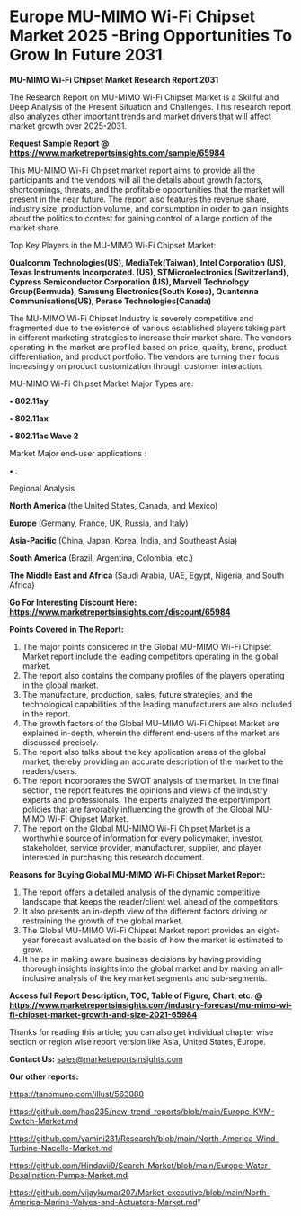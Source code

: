 # Europe MU-MIMO Wi-Fi Chipset Market 2025 -Bring Opportunities To Grow In Future 2031

<strong>MU-MIMO Wi-Fi Chipset Market Research Report 2031</strong>

The Research Report on MU-MIMO Wi-Fi Chipset Market is a Skillful and Deep Analysis of the Present Situation and Challenges. This research report also analyzes other important trends and market drivers that will affect market growth over 2025-2031.

<strong>Request Sample Report @ <a href=https://www.marketreportsinsights.com/sample/65984>https://www.marketreportsinsights.com/sample/65984</a></strong>

This MU-MIMO Wi-Fi Chipset market report aims to provide all the participants and the vendors will all the details about growth factors, shortcomings, threats, and the profitable opportunities that the market will present in the near future. The report also features the revenue share, industry size, production volume, and consumption in order to gain insights about the politics to contest for gaining control of a large portion of the market share.

Top Key Players in the MU-MIMO Wi-Fi Chipset Market:

<strong>Qualcomm Technologies(US), MediaTek(Taiwan), Intel Corporation (US), Texas Instruments Incorporated. (US), STMicroelectronics (Switzerland), Cypress Semiconductor Corporation (US), Marvell Technology Group(Bermuda), Samsung Electronics(South Korea), Quantenna Communications(US), Peraso Technologies(Canada)</strong>

The MU-MIMO Wi-Fi Chipset Industry is severely competitive and fragmented due to the existence of various established players taking part in different marketing strategies to increase their market share. The vendors operating in the market are profiled based on price, quality, brand, product differentiation, and product portfolio. The vendors are turning their focus increasingly on product customization through customer interaction.

MU-MIMO Wi-Fi Chipset Market Major Types are:

<strong>• 802.11ay

• 802.11ax

• 802.11ac Wave 2</strong>

Market Major end-user applications :

<strong>• .</strong>

Regional Analysis

</u><strong><b>North America</b></strong> (the United States, Canada, and Mexico)

<strong><b>Europe </b></strong>(Germany, France, UK, Russia, and Italy)

<strong><b>Asia-Pacific</b></strong> (China, Japan, Korea, India, and Southeast Asia)

<strong><b>South America</b></strong> (Brazil, Argentina, Colombia, etc.)

<strong><b>The Middle East and Africa</b></strong> (Saudi Arabia, UAE, Egypt, Nigeria, and South Africa)

<strong>Go For Interesting Discount Here: <a href=https://www.marketreportsinsights.com/discount/65984>https://www.marketreportsinsights.com/discount/65984</a></strong>

<strong>Points Covered in The Report:</strong>
<ol>
  <li>The major points considered in the Global MU-MIMO Wi-Fi Chipset Market report include the leading competitors operating in the global market.</li>
  <li>The report also contains the company profiles of the players operating in the global market.</li>
  <li>The manufacture, production, sales, future strategies, and the technological capabilities of the leading manufacturers are also included in the report.</li>
  <li>The growth factors of the Global MU-MIMO Wi-Fi Chipset Market are explained in-depth, wherein the different end-users of the market are discussed precisely.</li>
  <li>The report also talks about the key application areas of the global market, thereby providing an accurate description of the market to the readers/users.</li>
  <li>The report incorporates the SWOT analysis of the market. In the final section, the report features the opinions and views of the industry experts and professionals. The experts analyzed the export/import policies that are favorably influencing the growth of the Global MU-MIMO Wi-Fi Chipset Market.</li>
  <li>The report on the Global MU-MIMO Wi-Fi Chipset Market is a worthwhile source of information for every policymaker, investor, stakeholder, service provider, manufacturer, supplier, and player interested in purchasing this research document.</li>
</ol>
<strong>Reasons for Buying Global MU-MIMO Wi-Fi Chipset Market Report:</strong>

<ol>
  <li>The report offers a detailed analysis of the dynamic competitive landscape that keeps the reader/client well ahead of the competitors.</li>
  <li>It also presents an in-depth view of the different factors driving or restraining the growth of the global market.</li>
  <li>The Global MU-MIMO Wi-Fi Chipset Market report provides an eight-year forecast evaluated on the basis of how the market is estimated to grow.</li>
  <li>It helps in making aware business decisions by having providing thorough insights insights into the global market and by making an all-inclusive analysis of the key market segments and sub-segments.</li>
</ol>
<strong>Access full Report Description, TOC, Table of Figure, Chart, etc. @ <a href=https://www.marketreportsinsights.com/industry-forecast/mu-mimo-wi-fi-chipset-market-growth-and-size-2021-65984>https://www.marketreportsinsights.com/industry-forecast/mu-mimo-wi-fi-chipset-market-growth-and-size-2021-65984</a></strong>


Thanks for reading this article; you can also get individual chapter wise section or region wise report version like Asia, United States, Europe.

<strong>Contact Us:</strong>
sales@marketreportsinsights.com

<strong>Our other reports:</strong>

<a href=https://tanomuno.com/illust/563080>https://tanomuno.com/illust/563080</a>

<a href=https://github.com/haq235/new-trend-reports/blob/main/Europe-KVM-Switch-Market.md>https://github.com/haq235/new-trend-reports/blob/main/Europe-KVM-Switch-Market.md</a>

<a href=https://github.com/yamini231/Research/blob/main/North-America-Wind-Turbine-Nacelle-Market.md>https://github.com/yamini231/Research/blob/main/North-America-Wind-Turbine-Nacelle-Market.md</a>

<a href=https://github.com/Hindavii9/Search-Market/blob/main/Europe-Water-Desalination-Pumps-Market.md>https://github.com/Hindavii9/Search-Market/blob/main/Europe-Water-Desalination-Pumps-Market.md</a>

<a href=https://github.com/vijaykumar207/Market-executive/blob/main/North-America-Marine-Valves-and-Actuators-Market.md>https://github.com/vijaykumar207/Market-executive/blob/main/North-America-Marine-Valves-and-Actuators-Market.md</a>"
